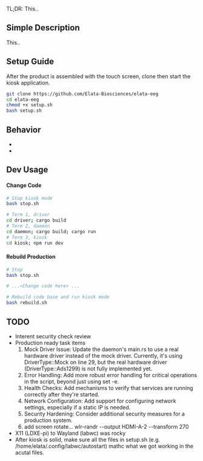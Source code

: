 TL;DR: This..

## Simple Description
This..

## Setup Guide
After the product is assembled with the touch screen, clone then start the kiosk application.
```bash
git clone https://github.com/Elata-Biosciences/elata-eeg
cd elata-eeg
chmod +x setup.sh
bash setup.sh
```

## Behavior
- 
- 

## Dev Usage
#### Change Code
```bash
# Stop kiosk mode
bash stop.sh

# Term 1, driver
cd driver; cargo build
# Term 2, daemon
cd daemon; cargo build; cargo run
# Term 3, kiosk
cd kiosk; npm run dev
```

#### Rebuild Production
```bash
# Stop
bash stop.sh

# ...<Change code here> ...

# Rebuild code base and run kiosk mode
bash rebuild.sh
```

## TODO
- Interent security check review
- Production ready task items
  1) Mock Driver Issue: Update the daemon's main.rs to use a real hardware driver instead of the mock driver. Currently, it's using DriverType::Mock on line 29, but the real hardware driver (DriverType::Ads1299) is not fully implemented yet.
  2) Error Handling: Add more robust error handling for critical operations in the script, beyond just using set -e.
  3) Health Checks: Add mechanisms to verify that services are running correctly after they're started.
  4) Network Configuration: Add support for configuring network settings, especially if a static IP is needed.
  5) Security Hardening: Consider additional security measures for a production system.
  6) add screen rotate... wlr-randr --output HDMI-A-2 --transform 270
- X11 (LDXE-pi) to Wayland (labwc) was rocky
- After kiosk is solid, make sure all the files in setup.sh (e.g. /home/elata/.config/labwc/autostart) mathc what we got working in the acutal files. 